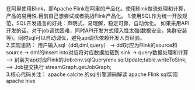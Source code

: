 在阿里使用Blink，即Apache Flink在阿里的产品化。使用Blink做流处理和计算，产品的易用性.目前自己想尝试或者挑战Flink产品化。
1.使用SQL作为统一开放规范，SQL开发语言的好处：声明式，易理解，稳定可靠，自动优化。
    如果采用API开发的话，对于job调优困难，同时API开发方式侵入性太强(数据安全，集群安装等)。同时sql可以自动调优，避免api调优依赖开发人员经验。  
2.实现思路：
    用户输入sql（ddl,dml,query） -> ddl对应为Flink的source和source
                               -> dml的insert into对应将对应数据加载到 sink
                               -> query数据处理和计算
    --> 封装为api对应Flink的Job:env.sqlQuery/env.sqlUpdate;table.writeToSink;
    --> Job提交执行 streamGraph.getJobGraph;                          
3.核心代码关注：
apache calcite 的sql引擎源码解读
apache Flink sql实现
apache hive